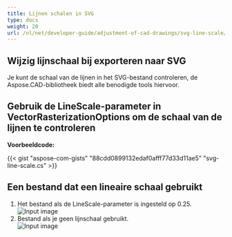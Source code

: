 ```yaml
---
title: Lijnen schalen in SVG
type: docs
weight: 20
url: /nl/net/developer-guide/adjustment-of-cad-drawings/svg-line-scale/
---
```



## **Wijzig lijnschaal bij exporteren naar SVG**

Je kunt de schaal van de lijnen in het SVG-bestand controleren, de Aspose.CAD-bibliotheek biedt alle benodigde tools hiervoor.

## **Gebruik de LineScale-parameter in VectorRasterizationOptions om de schaal van de lijnen te controleren**

**Voorbeeldcode:**

{{< gist "aspose-com-gists" "88cdd0899132edaf0afff77d33d11ae5" "svg-line-scale.cs" >}}


## Een bestand dat een lineaire schaal gebruikt
1. Het bestand als de LineScale-parameter is ingesteld op 0.25.<br>
![Input image](/cad/_assets/guide/svg/line_scale_0.25.png)<br>
1. Bestand als je geen lijnschaal gebruikt.<br>
![Input image](/cad/_assets/guide/svg/basic_options.png)<br>

